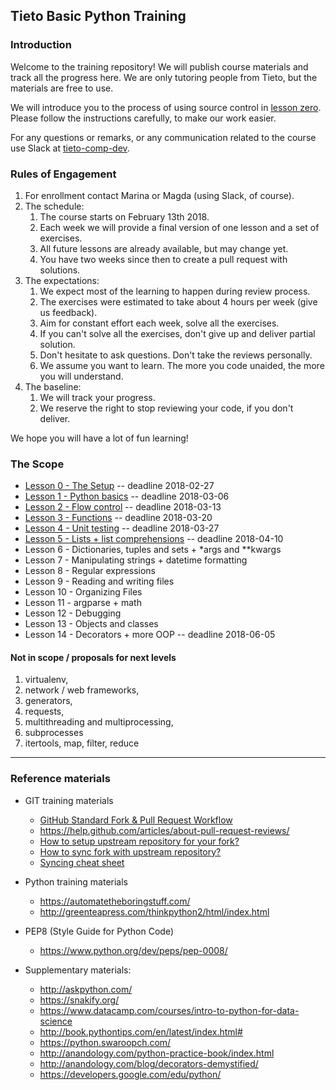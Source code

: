 ## Tieto Basic Python Training

### Introduction

Welcome to the training repository! We will publish course materials
and track all the progress here. We are only tutoring people from Tieto,
but the materials are free to use.

We will introduce you to the process of using source control in [lesson zero](./course/lesson_00_the_setup/).
Please follow the instructions carefully, to make our work easier.

For any questions or remarks, or any communication related to the
course use Slack at [tieto-comp-dev](https://tieto-comp-dev.slack.com/messages/).

### Rules of Engagement

1. For enrollment contact Marina or Magda (using Slack, of course).
1. The schedule:
    1. The course starts on February 13th 2018.
    1. Each week we will provide a final version of one lesson and
       a set of exercises. 
    1. All future lessons are already available, but may change yet.
    1. You have two weeks since then to create a pull request with solutions.
1. The expectations:
    1. We expect most of the learning to happen during review process.
    1. The exercises were estimated to take about 4 hours per week (give us feedback).
    1. Aim for constant effort each week, solve all the exercises.
    1. If you can't solve all the exercises, don't give up and deliver partial solution.
    1. Don't hesitate to ask questions. Don't take the reviews personally.
    1. We assume you want to learn. The more you code unaided, the more you will understand.
1. The baseline:
    1. We will track your progress.
    1. We reserve the right to stop reviewing your code, if you don't deliver.   

We hope you will have a lot of fun learning!

### The Scope
* [Lesson 0 - The Setup](./course/lesson_00_the_setup/) -- deadline 2018-02-27
* [Lesson 1 - Python basics](./course/lesson_01_basics/) -- deadline 2018-03-06 
* [Lesson 2 - Flow control](./course/lesson_02_flow_control) -- deadline 2018-03-13
* [Lesson 3 - Functions](./course/lesson_03_functions) -- deadline 2018-03-20
* [Lesson 4 - Unit testing](./course/lesson_04_unit_testing) -- deadline 2018-03-27
* [Lesson 5 - Lists + list comprehensions](./course/lesson_05_lists) -- deadline 2018-04-10
* Lesson 6 - Dictionaries, tuples and sets + \*args and \*\*kwargs
* Lesson 7 - Manipulating strings + datetime formatting 
* Lesson 8 - Regular expressions
* Lesson 9 - Reading and writing files
* Lesson 10 - Organizing Files
* Lesson 11 - argparse  + math
* Lesson 12 - Debugging
* Lesson 13 - Objects and classes
* Lesson 14 - Decorators + more OOP -- deadline 2018-06-05


#### Not in scope / proposals for next levels
1. virtualenv,
1. network / web frameworks,
1. generators,
1. requests,
1. multithreading and multiprocessing,
1. subprocesses
1. itertools, map, filter, reduce


---
### Reference materials

- GIT training materials
  - [GitHub Standard Fork & Pull Request Workflow](https://gist.github.com/Chaser324/ce0505fbed06b947d962)
  - https://help.github.com/articles/about-pull-request-reviews/
  - [How to setup upstream repository for your fork?](https://help.github.com/articles/configuring-a-remote-for-a-fork/)
  - [How to sync fork with upstream repository?](https://help.github.com/articles/syncing-a-fork/)
  - [Syncing cheat sheet](https://gist.github.com/CristinaSolana/1885435)

- Python training materials
  - https://automatetheboringstuff.com/
  - http://greenteapress.com/thinkpython2/html/index.html

- PEP8 (Style Guide for Python Code)
  - https://www.python.org/dev/peps/pep-0008/

- Supplementary materials:
  - http://askpython.com/
  - https://snakify.org/
  - https://www.datacamp.com/courses/intro-to-python-for-data-science
  - http://book.pythontips.com/en/latest/index.html#
  - https://python.swaroopch.com/
  - http://anandology.com/python-practice-book/index.html
  - http://anandology.com/blog/decorators-demystified/
  - https://developers.google.com/edu/python/
